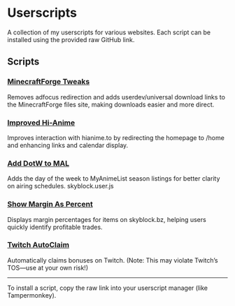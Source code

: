 # Userscripts

A collection of my userscripts for various websites. Each script can be installed using the provided raw GitHub link.

## Scripts

### [MinecraftForge Tweaks](forge.user.js)

Removes adfocus redirection and adds userdev/universal download links to the MinecraftForge files site, making downloads easier and more direct.

### [Improved Hi-Anime](hianime.user.js)

Improves interaction with hianime.to by redirecting the homepage to /home and enhancing links and calendar display.

### [Add DotW to MAL](mal.user.js)

Adds the day of the week to MyAnimeList season listings for better clarity on airing schedules.
skyblock.user.js

### [Show Margin As Percent](skyblock.user.js)

Displays margin percentages for items on skyblock.bz, helping users quickly identify profitable trades.

### [Twitch AutoClaim](twitch.user.js)

Automatically claims bonuses on Twitch. (Note: This may violate Twitch’s TOS—use at your own risk!)

***

To install a script, copy the raw link into your userscript manager (like Tampermonkey).
